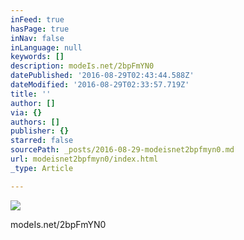 ```yaml
---
inFeed: true
hasPage: true
inNav: false
inLanguage: null
keywords: []
description: modeIs.net/2bpFmYN0
datePublished: '2016-08-29T02:43:44.588Z'
dateModified: '2016-08-29T02:33:57.719Z'
title: ''
author: []
via: {}
authors: []
publisher: {}
starred: false
sourcePath: _posts/2016-08-29-modeisnet2bpfmyn0.md
url: modeisnet2bpfmyn0/index.html
_type: Article

---
```

![](https://the-grid-user-content.s3-us-west-2.amazonaws.com/f40466cb-1950-49f0-b0ba-470c86903fe5.jpg)

modeIs.net/2bpFmYN0